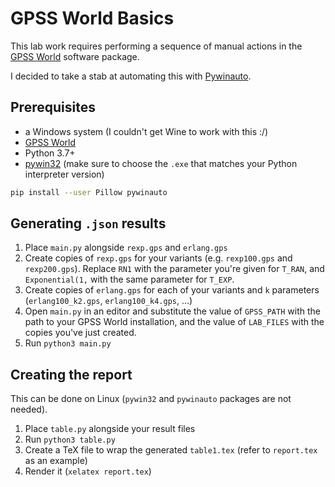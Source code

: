 # GPSS World Basics

This lab work requires performing a sequence of manual actions in
the [GPSS World](http://www.minutemansoftware.com/downloads.asp) software package.

I decided to take a stab at automating this with [Pywinauto](https://pywinauto.github.io/).

## Prerequisites

* a Windows system (I couldn't get Wine to work with this :/)
* [GPSS World](http://www.minutemansoftware.com/downloads.asp)
* Python 3.7+
* [pywin32](https://github.com/mhammond/pywin32/releases) (make sure to choose the `.exe` that matches your Python interpreter version)

```sh
pip install --user Pillow pywinauto
```

## Generating `.json` results

1. Place `main.py` alongside `rexp.gps` and `erlang.gps`
2. Create copies of `rexp.gps` for your variants (e.g. `rexp100.gps` and `rexp200.gps`).
Replace `RN1` with the parameter you're given for `T_RAN`, and `Exponential(1,` with the same parameter for `T_EXP`.
3. Create copies of `erlang.gps` for each of your variants and `k` parameters (`erlang100_k2.gps`, `erlang100_k4.gps`, ...)
2. Open `main.py` in an editor and substitute the value of `GPSS_PATH` with the path to your GPSS World installation,
and the value of `LAB_FILES` with the copies you've just created.
3. Run `python3 main.py`

## Creating the report

This can be done on Linux (`pywin32` and `pywinauto` packages are not needed).

1. Place `table.py` alongside your result files
2. Run `python3 table.py`
3. Create a TeX file to wrap the generated `table1.tex` (refer to `report.tex` as an example)
4. Render it (`xelatex report.tex`)

